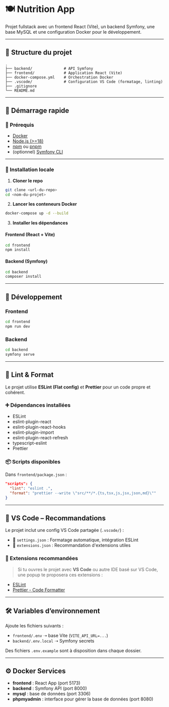 # 🍽️ Nutrition App

Projet fullstack avec un frontend React (Vite), un backend Symfony, une base MySQL et une configuration Docker pour le développement.

---

## 📁 Structure du projet

```
.
├── backend/              # API Symfony
├── frontend/             # Application React (Vite)
├── docker-compose.yml    # Orchestration Docker
├── .vscode/              # Configuration VS Code (formatage, linting)
├── .gitignore
└── README.md
```

---

## 🚀 Démarrage rapide

### 🧱 Prérequis

- [Docker](https://www.docker.com/)
- [Node.js (>=18)](https://nodejs.org/)
- [npm](https://www.npmjs.com/) ou [pnpm](https://pnpm.io/)
- (optionnel) [Symfony CLI](https://symfony.com/download)

---

### 🔧 Installation locale

1. **Cloner le repo**

```bash
git clone <url-du-repo>
cd <nom-du-projet>
```

2. **Lancer les conteneurs Docker**

```bash
docker-compose up -d --build
```

3. **Installer les dépendances**

#### Frontend (React + Vite)

```bash
cd frontend
npm install
```

#### Backend (Symfony)

```bash
cd backend
composer install
```

---

## 🧪 Développement

### Frontend

```bash
cd frontend
npm run dev
```

### Backend

```bash
cd backend
symfony serve
```

---

## 🧹 Lint & Format

Le projet utilise **ESLint (Flat config)** et **Prettier** pour un code propre et cohérent.

### ➕ Dépendances installées

- ESLint
- eslint-plugin-react
- eslint-plugin-react-hooks
- eslint-plugin-import
- eslint-plugin-react-refresh
- typescript-eslint
- Prettier

### 📦 Scripts disponibles

Dans `frontend/package.json` :

```json
"scripts": {
  "lint": "eslint .",
  "format": "prettier --write \"src/**/*.{ts,tsx,js,jsx,json,md}\""
}
```

---

## 🧠 VS Code – Recommandations

Le projet inclut une config VS Code partagée (`.vscode/`) :

- 📄 `settings.json` : Formatage automatique, intégration ESLint
- 📄 `extensions.json` : Recommandation d'extensions utiles

### 🔧 Extensions recommandées

> Si tu ouvres le projet avec **VS Code** ou autre IDE basé sur VS Code, une popup te proposera ces extensions :

- [ESLint](https://marketplace.visualstudio.com/items?itemName=dbaeumer.vscode-eslint)
- [Prettier - Code Formatter](https://marketplace.visualstudio.com/items?itemName=esbenp.prettier-vscode)

---

## 🛠️ Variables d’environnement

Ajoute les fichiers suivants :

- `frontend/.env` ➝ base Vite (`VITE_API_URL=...`)
- `backend/.env.local` ➝ Symfony secrets

Des fichiers `.env.example` sont à disposition dans chaque dossier.

---

## ⚙️ Docker Services

- **frontend** : React App (port 5173)
- **backend** : Symfony API (port 8000)
- **mysql** : base de données (port 3306)
- **phpmyadmin** : interface pour gérer la base de données (port 8080)
